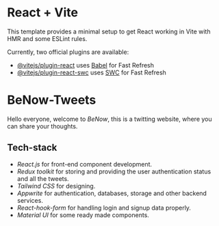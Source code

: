 # React + Vite

This template provides a minimal setup to get React working in Vite with HMR and some ESLint rules.

Currently, two official plugins are available:

- [@vitejs/plugin-react](https://github.com/vitejs/vite-plugin-react/blob/main/packages/plugin-react/README.md) uses [Babel](https://babeljs.io/) for Fast Refresh
- [@vitejs/plugin-react-swc](https://github.com/vitejs/vite-plugin-react-swc) uses [SWC](https://swc.rs/) for Fast Refresh

# BeNow-Tweets

Hello everyone, welcome to _BeNow_, this is a twitting website, where you can share your thoughts.

## Tech-stack

- _React.js_ for front-end component development.
- _Redux toolkit_ for storing and providing the user authentication status and all the tweets.
- _Tailwind CSS_ for designing.
- _Appwrite_ for authentication, databases, storage and other backend services.
- _React-hook-form_ for handling login and signup data properly.
- _Material UI_ for some ready made components.
